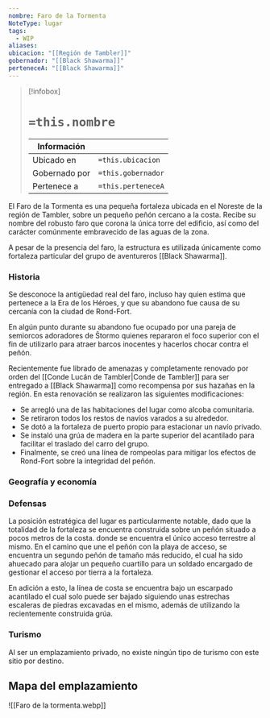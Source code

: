 ```yaml
---
nombre: Faro de la Tormenta
NoteType: lugar
tags:
  - WIP
aliases: 
ubicacion: "[[Región de Tambler]]"
gobernador: "[[Black Shawarma]]"
perteneceA: "[[Black Shawarma]]"
---
```


>[!infobox]
># **`=this.nombre`**
> 
> | Información    ||
> | ---------------- | -------------- |
> | Ubicado en        | `=this.ubicacion` |
> | Gobernado por  | `=this.gobernador` |
> | Pertenece a       | `=this.perteneceA` |

El Faro de la Tormenta es una pequeña fortaleza ubicada en el Noreste de la región de Tambler, sobre un pequeño peñón cercano a la costa. Recibe su nombre del robusto faro que corona la única torre del edificio, así como del carácter comúnmente embravecido de las aguas de la zona.

A pesar de la presencia del faro, la estructura es utilizada únicamente como fortaleza particular del grupo de aventureros [[Black Shawarma]].

### Historia

Se desconoce la antigüedad real del faro, incluso hay quien estima que pertenece a la Era de los Héroes, y que su abandono fue causa de su cercanía con la ciudad de Rond-Fort.

En algún punto durante su abandono fue ocupado por una pareja de semiorcos adoradores de Ŝtormo quienes repararon el foco superior con el fin de utilizarlo para atraer barcos inocentes y hacerlos chocar contra el peñón.

Recientemente fue librado de amenazas y completamente renovado por orden del [[Conde Lucán de Tambler|Conde de Tambler]] para ser entregado a [[Black Shawarma]] como recompensa por sus hazañas en la región. En esta renovación se realizaron las siguientes modificaciones:

- Se arregló una de las habitaciones del lugar como alcoba comunitaria.
- Se retiraron todos los restos de navíos varados a su alrededor.
- Se dotó a la fortaleza de puerto propio para estacionar un navío privado.
- Se instaló una grúa de madera en la parte superior del acantilado para facilitar el traslado del carro del grupo.
- Finalmente, se creó una línea de rompeolas para mitigar los efectos de Rond-Fort sobre la integridad del peñón.

### Geografía y economía
### Defensas

La posición estratégica del lugar es particularmente notable, dado que la totalidad de la fortaleza se encuentra construida sobre un peñón situado a pocos metros de la costa. donde se encuentra el único acceso terrestre al mismo. En el camino que une el peñón con la playa de acceso, se encuentra un segundo peñón de tamaño más reducido, el cual ha sido ahuecado para alojar un pequeño cuartillo para un soldado encargado de gestionar el acceso por tierra a la fortaleza.

En adición a esto, la línea de costa se encuentra bajo un escarpado acantilado el cual solo puede ser bajado siguiendo unas estrechas escaleras de piedras excavadas en el mismo, además de utilizando la recientemente construida grúa.



### Turismo

Al ser un emplazamiento privado, no existe ningún tipo de turismo con este sitio por destino.

## Mapa del emplazamiento

![[Faro de la tormenta.webp]]